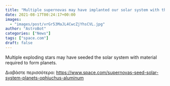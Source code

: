 ```yaml
---
title: "Multiple supernovas may have implanted our solar system with the seeds of planets"
date: 2021-08-17T00:24:17+00:00
images:
  - "images/post/vrGr53MaJL4CwcZjYhsCVL.jpg"
author: "AstroBot"
categories: ["News"]
tags: ["space.com"]
draft: false
---
```


Multiple exploding stars may have seeded the solar system with material required to form planets. 

Διαβάστε περισσότερα: https://www.space.com/supernovas-seed-solar-system-planets-ophiuchus-aluminum
